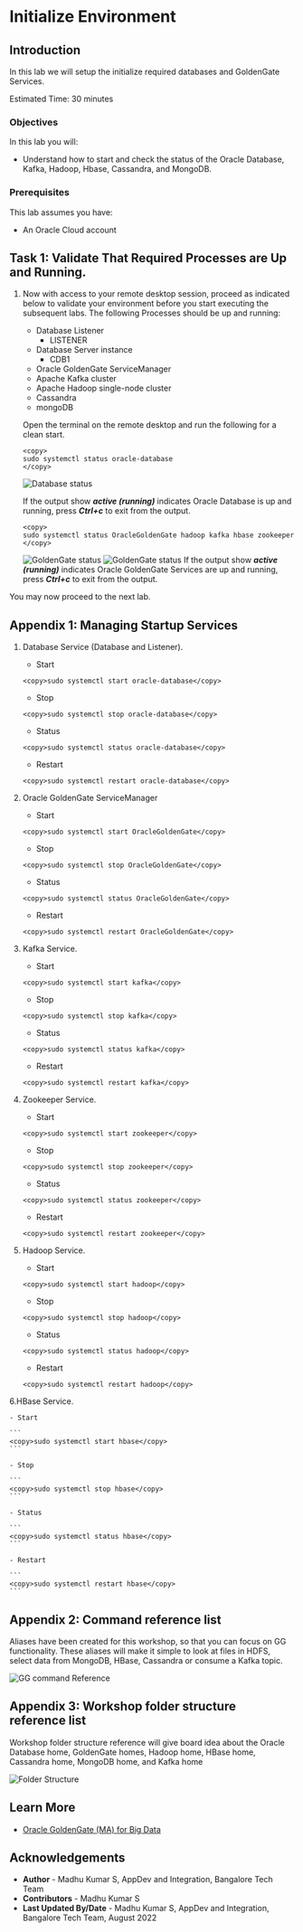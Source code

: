# Initialize Environment

## Introduction
In this lab we will setup the initialize required databases and GoldenGate Services.

Estimated Time: 30 minutes


### Objectives
In this lab you will:
- Understand how to start and check the status of the Oracle Database, Kafka, Hadoop, Hbase, Cassandra, and MongoDB.

### Prerequisites
This lab assumes you have:
- An Oracle Cloud account

## Task 1: Validate That Required Processes are Up and Running.
1. Now with access to your remote desktop session, proceed as indicated below to validate your environment before you start executing the subsequent labs. The following Processes should be up and running:

    - Database Listener
        - LISTENER
    - Database Server instance
        - CDB1
    - Oracle GoldenGate ServiceManager
    - Apache Kafka cluster
    - Apache Hadoop single-node cluster
    - Cassandra
    - mongoDB

    Open the terminal on the remote desktop and run the following for a clean start.

    ```
    <copy>
    sudo systemctl status oracle-database
    </copy>
    ```
    ![Database status](./images/db-status.png " ")

    If the output show  ***active (running)*** indicates Oracle Database is up and running, press ***Ctrl+c*** to exit from the output.
    ```
    <copy>
    sudo systemctl status OracleGoldenGate hadoop kafka hbase zookeeper
    </copy>
    ```
    ![GoldenGate status](./images/goldengate-command-status.png " ")
    ![GoldenGate status](./images/big-data-process-status.png " ")
    If the output show  ***active (running)*** indicates Oracle GoldenGate Services are up and running, press ***Ctrl+c*** to exit from the output.




You may now proceed to the next lab.

## Appendix 1: Managing Startup Services

1. Database Service (Database and Listener).

    - Start

    ```
    <copy>sudo systemctl start oracle-database</copy>
    ```

    - Stop

    ```
    <copy>sudo systemctl stop oracle-database</copy>
    ```

    - Status

    ```
    <copy>sudo systemctl status oracle-database</copy>
    ```

    - Restart

    ```
    <copy>sudo systemctl restart oracle-database</copy>
    ```

2. Oracle GoldenGate ServiceManager

    - Start

    ```
    <copy>sudo systemctl start OracleGoldenGate</copy>
    ```

    - Stop

    ```
    <copy>sudo systemctl stop OracleGoldenGate</copy>
    ```

    - Status

    ```
    <copy>sudo systemctl status OracleGoldenGate</copy>
    ```

    - Restart

    ```
    <copy>sudo systemctl restart OracleGoldenGate</copy>
    ```
3. Kafka Service.

    - Start

    ```
    <copy>sudo systemctl start kafka</copy>
    ```

    - Stop

    ```
    <copy>sudo systemctl stop kafka</copy>
    ```

    - Status

    ```
    <copy>sudo systemctl status kafka</copy>
    ```

    - Restart

    ```
    <copy>sudo systemctl restart kafka</copy>
    ```
4. Zookeeper Service.

    - Start

    ```
    <copy>sudo systemctl start zookeeper</copy>
    ```

    - Stop

    ```
    <copy>sudo systemctl stop zookeeper</copy>
    ```

    - Status

    ```
    <copy>sudo systemctl status zookeeper</copy>
    ```

    - Restart

    ```
    <copy>sudo systemctl restart zookeeper</copy>
    ```
5. Hadoop Service.

    - Start

    ```
    <copy>sudo systemctl start hadoop</copy>
    ```

    - Stop

    ```
    <copy>sudo systemctl stop hadoop</copy>
    ```

    - Status

    ```
    <copy>sudo systemctl status hadoop</copy>
    ```

    - Restart

    ```
    <copy>sudo systemctl restart hadoop</copy>
    ```
6.HBase Service.

    - Start

    ```
    <copy>sudo systemctl start hbase</copy>
    ```

    - Stop

    ```
    <copy>sudo systemctl stop hbase</copy>
    ```

    - Status

    ```
    <copy>sudo systemctl status hbase</copy>
    ```

    - Restart

    ```
    <copy>sudo systemctl restart hbase</copy>
    ```

## Appendix 2: Command reference list

Aliases have been created for this workshop, so that you can focus on GG functionality. These aliases will make it simple to look at files in HDFS, select data from MongoDB, HBase, Cassandra or consume a Kafka topic.

  ![GG command Reference](./images/gg-cmd.png " ")


## Appendix 3: Workshop folder structure reference list

Workshop folder structure reference will give board idea about the Oracle Database home, GoldenGate homes, Hadoop home, HBase home, Cassandra home, MongoDB home, and Kafka home

  ![Folder Structure](./images/folder-structure.png " ")


## Learn More

* [Oracle GoldenGate (MA) for Big Data](https://docs.oracle.com/en/middleware/goldengate/big-data/21.1/gadbd/getting-started-oracle-goldengate-microservices-big-data.htm)

## Acknowledgements
* **Author** - Madhu Kumar S, AppDev and Integration, Bangalore Tech Team
* **Contributors** - Madhu Kumar S
* **Last Updated By/Date** - Madhu Kumar S, AppDev and Integration, Bangalore Tech Team, August 2022
